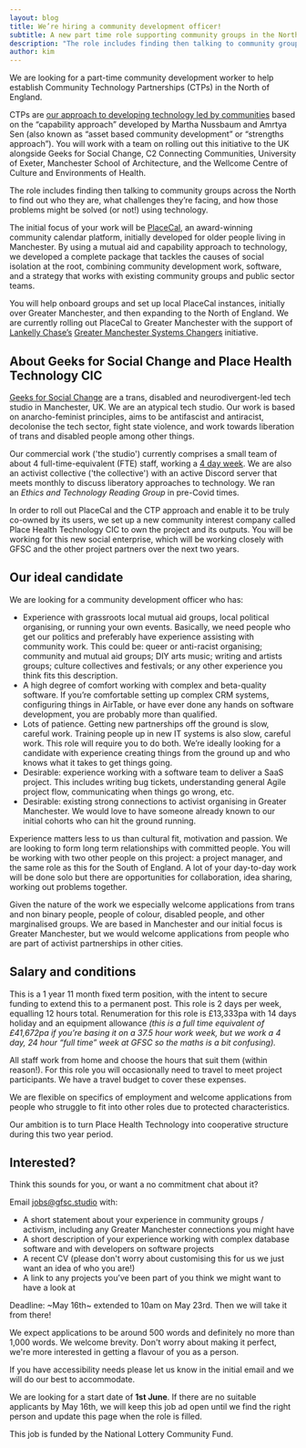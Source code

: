 ```yaml
---
layout: blog
title: We’re hiring a community development officer!
subtitle: A new part time role supporting community groups in the North of England
description: "The role includes finding then talking to community groups across the North to find out who they are, what challenges they’re facing, and how those problems might be solved (or not!) using technology."
author: kim
---
```


We are looking for a part-time community development worker to help establish Community Technology Partnerships (CTPs) in the North of England.

CTPs are [our approach to developing technology led by communities](https://www.tandfonline.com/doi/full/10.1080/1369118X.2020.1767173) based on the “capability approach” developed by Martha Nussbaum and Amrtya Sen (also known as “asset based community development” or “strengths approach”). You will work with a team on rolling out this initiative to the UK alongside Geeks for Social Change, C2 Connecting Communities, University of Exeter, Manchester School of Architecture, and the Wellcome Centre of Culture and Environments of Health.

The role includes finding then talking to community groups across the North to find out who they are, what challenges they’re facing, and how those problems might be solved (or not!) using technology.

The initial focus of your work will be [PlaceCal](https://placecal.org/), an award-winning community calendar platform, initially developed for older people living in Manchester. By using a mutual aid and capability approach to technology, we developed a complete package that tackles the causes of social isolation at the root, combining community development work, software, and a strategy that works with existing community groups and public sector teams.

 You will help onboard groups and set up local PlaceCal instances, initially over Greater Manchester, and then expanding to the North of England. We are currently rolling out PlaceCal to Greater Manchester with the support of [Lankelly Chase’s](https://lankellychase.org.uk/) [Greater Manchester Systems Changers](https://gmsystemschangers.org.uk/) initiative.

## About Geeks for Social Change and Place Health Technology CIC

[Geeks for Social Change](https://gfsc.studio/) are a trans, disabled and neurodivergent-led tech studio in Manchester, UK. We are an atypical tech studio. Our work is based on anarcho-feminist principles, aims to be antifascist and antiracist, decolonise the tech sector, fight state violence, and work towards liberation of trans and disabled people among other things. 

Our commercial work ('the studio') currently comprises a small team of about 4 full-time-equivalent (FTE) staff, working a [4 day week](https://www.4dayweek.co.uk/). We are also an activist collective ('the collective') with an active Discord server that meets monthly to discuss liberatory approaches to technology. We ran an *Ethics and Technology Reading Group* in pre-Covid times.

In order to roll out PlaceCal and the CTP approach and enable it to be truly co-owned by its users, we set up a new community interest company called Place Health Technology CIC to own the project and its outputs. You will be working for this new social enterprise, which will be working closely with GFSC and the other project partners over the next two years. 

## Our ideal candidate

We are looking for a community development officer who has:

- Experience with grassroots local mutual aid groups, local political organising, or running your own events. Basically, we need people who get our politics and preferably have experience assisting with community work. This could be: queer or anti-racist organising; community and mutual aid groups; DIY arts music; writing and artists groups; culture collectives and festivals; or any other experience you think fits this description.
- A high degree of comfort working with complex and beta-quality software. If you’re comfortable setting up complex CRM systems, configuring things in AirTable, or have ever done any hands on software development, you are probably more than qualified.
- Lots of patience. Getting new partnerships off the ground is slow, careful work. Training people up in new IT systems is also slow, careful work. This role will require you to do both. We’re ideally looking for a candidate with experience creating things from the ground up and who knows what it takes to get things going.
- Desirable: experience working with a software team to deliver a SaaS project. This includes writing bug tickets, understanding general Agile project flow, communicating when things go wrong, etc.
- Desirable: existing strong connections to activist organising in Greater Manchester. We would love to have someone already known to our initial cohorts who can hit the ground running.

Experience matters less to us than cultural fit, motivation and passion. We are looking to form long term relationships with committed people. You will be working with two other people on this project: a project manager, and the same role as this for the South of England. A lot of your day-to-day work will be done solo but there are opportunities for collaboration, idea sharing, working out problems together.

Given the nature of the work we especially welcome applications from trans and non binary people, people of colour, disabled people, and other marginalised groups. We are based in Manchester and our initial focus is Greater Manchester, but we would welcome applications from people who are part of activist partnerships in other cities.

## Salary and conditions

This is a 1 year 11 month fixed term position, with the intent to secure funding to extend this to a permanent post. This role is 2 days per week, equalling 12 hours total. Renumeration for this role is £13,333pa with 14 days holiday and an equipment allowance *(this is a  full time equivalent of £41,672pa if you’re basing it on a 37.5 hour work week, but we work a 4 day, 24 hour “full time” week at GFSC so the maths is a bit confusing).*

All staff work from home and choose the hours that suit them (within reason!). For this role you will occasionally need to travel to meet project participants. We have a travel budget to cover these expenses.

We are flexible on specifics of employment and welcome applications from people who struggle to fit into other roles due to protected characteristics.

Our ambition is to turn Place Health Technology into cooperative structure during this two year period.

## **Interested?**

Think this sounds for you, or want a no commitment chat about it?

Email jobs@gfsc.studio with:

- A short statement about your experience in community groups / activism, including any Greater Manchester connections you might have
- A short description of your experience working with complex database software and with developers on software projects
- A recent CV (please don't worry about customising this for us we just want an idea of who you are!)
- A link to any projects you’ve been part of you think we might want to have a look at

Deadline: ~May 16th~ extended to 10am on May 23rd. Then we will take it from there!

We expect applications to be around 500 words and definitely no more than 1,000 words. We welcome brevity. Don't worry about making it perfect, we're more interested in getting a flavour of you as a person.

If you have accessibility needs please let us know in the initial email and we will do our best to accommodate.

We are looking for a start date of **1st June**. If there are no suitable applicants by May 16th, we will keep this job ad open until we find the right person and update this page when the role is filled.

This job is funded by the National Lottery Community Fund.
